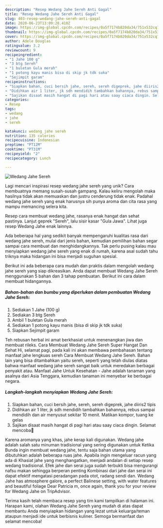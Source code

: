 ```yaml
---
description: "Resep Wedang Jahe Sereh Anti Gagal"
title: "Resep Wedang Jahe Sereh Anti Gagal"
slug: 403-resep-wedang-jahe-sereh-anti-gagal
date: 2020-06-23T13:09:28.410Z
image: https://img-global.cpcdn.com/recipes/0a5f7174b820da34/751x532cq70/wedang-jahe-sereh-foto-resep-utama.jpg
thumbnail: https://img-global.cpcdn.com/recipes/0a5f7174b820da34/751x532cq70/wedang-jahe-sereh-foto-resep-utama.jpg
cover: https://img-global.cpcdn.com/recipes/0a5f7174b820da34/751x532cq70/wedang-jahe-sereh-foto-resep-utama.jpg
author: Adele Douglas
ratingvalue: 3.2
reviewcount: 9
recipeingredient:
- "1 Jahe 100 g"
- "3 btg Sereh"
- "1 buletan Gula merah"
- "1 potong kayu manis bisa di skip jk tdk suka"
- "Sejimpit garam"
recipeinstructions:
- "Siapkan bahan, cuci bersih jahe, sereh, sereh digeprek, jahe diiris2 tipis"
- "Didihkan air 1 liter, jk sdh mendidih tambahkan bahannya, rebus sampai mendidih dan air menyusut sekitar 10 menit. Matikan kompor, tuang ke gelas"
- "Sajikan disaat masih hangat di pagi hari atau saay ciaca dingin. Selamat mencoba🙏"
categories:
- Resep
tags:
- wedang
- jahe
- sereh

katakunci: wedang jahe sereh 
nutrition: 135 calories
recipecuisine: Indonesian
preptime: "PT12M"
cooktime: "PT31M"
recipeyield: "2"
recipecategory: Lunch

---
```



![Wedang Jahe Sereh](https://img-global.cpcdn.com/recipes/0a5f7174b820da34/751x532cq70/wedang-jahe-sereh-foto-resep-utama.jpg)

Lagi mencari inspirasi resep wedang jahe sereh yang unik? Cara membuatnya memang susah-susah gampang. Kalau keliru mengolah maka hasilnya tidak akan memuaskan dan justru cenderung tidak enak. Padahal wedang jahe sereh yang enak harusnya sih punya aroma dan cita rasa yang mampu memancing selera kita.

Resep cara membuat wedang jahe, rasanya enak hangat dan sehat pastinya. Lanjut geprek &#34;Sereh&#34;, lalu sisir kasar &#34;Gula Jawa&#34;. Lihat juga resep Wedang Jahe enak lainnya.

Ada beberapa hal yang sedikit banyak mempengaruhi kualitas rasa dari wedang jahe sereh, mulai dari jenis bahan, kemudian pemilihan bahan segar sampai cara membuat dan menghidangkannya. Tak perlu pusing kalau mau menyiapkan wedang jahe sereh yang enak di rumah, karena asal sudah tahu triknya maka hidangan ini bisa menjadi suguhan spesial.


Berikut ini ada beberapa cara mudah dan praktis dalam mengolah wedang jahe sereh yang siap dikreasikan. Anda dapat membuat Wedang Jahe Sereh menggunakan 5 bahan dan 3 tahap pembuatan. Berikut ini cara dalam membuat hidangannya.

<!--inarticleads1-->

##### Bahan-bahan dan bumbu yang diperlukan dalam pembuatan Wedang Jahe Sereh:

1. Sediakan 1 Jahe (100 g)
1. Sediakan 3 btg Sereh
1. Ambil 1 buletan Gula merah
1. Sediakan 1 potong kayu manis (bisa di skip jk tdk suka)
1. Siapkan Sejimpit garam


Teh rebusan herbal ini amat berkhasiat untuk menenangkan jiwa dan membuat rileks. Cara Membuat Wedang Jahe Sereh Super Hangat Dan Sehat Hi, selamat pagi, pada kali ini akan membawa pembahasan tentang manfaat jahe lengkuas sereh Cara Membuat Wedang Jahe Sereh. Bahan lain yang bisa ditambahkan yaitu sereh, seperti yang telah diulas diatas bahwa manfaat wedang jahe sereh sangat baik untuk meredakan berbagai penyakit atau. Manfaat Jahe Untuk Kesehatan - Jahe adalah tanaman yang asalnya dari Asia Tenggara, kemudian tanaman ini menyebar ke berbagai negara. 

<!--inarticleads2-->

##### Langkah-langkah menyiapkan Wedang Jahe Sereh:

1. Siapkan bahan, cuci bersih jahe, sereh, sereh digeprek, jahe diiris2 tipis
1. Didihkan air 1 liter, jk sdh mendidih tambahkan bahannya, rebus sampai mendidih dan air menyusut sekitar 10 menit. Matikan kompor, tuang ke gelas
1. Sajikan disaat masih hangat di pagi hari atau saay ciaca dingin. Selamat mencoba🙏


Karena aromanya yang khas, jahe kerap kali digunakan. Wedang jahe adalah salah satu minuman tradisional yang sering digunakan untuk Ketika Bunda ingin membuat wedang jahe, tentu saja bahan utama yang dibutuhkan adalah beberapa ruas jahe. Apabila ingin mengeluar racun yang ada di Khasiat jahe yang menghangatkan, menjadi andalan di setiap resep wedang tradisional. Efek jahe dan serai juga sudah terbukti bisa mengurangi nafsu makan sehingga berperan penting Kombinasi dari jahe dan serai ini dapat efektif mengatasi peradangan pada otot, radang sendi dan. Wedang Jahe has atmosphere galore, a perfect Balinese setting, with water features and beautiful foliage Dear Patricia m, once again, thank you for your review for Wedang Jahe on TripAdvisor. 

Terima kasih telah membaca resep yang tim kami tampilkan di halaman ini. Harapan kami, olahan Wedang Jahe Sereh yang mudah di atas dapat membantu Anda menyiapkan hidangan yang lezat untuk keluarga/teman ataupun menjadi ide untuk berbisnis kuliner. Semoga bermanfaat dan selamat mencoba!
